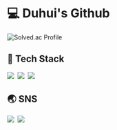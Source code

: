 # :computer: Duhui's Github
![Solved.ac Profile](http://mazassumnida.wtf/api/v2/generate_badge?boj=dadada0228)

## 	:rocket: Tech Stack 

<p>
  <img src="https://img.shields.io/badge/Java-007396?style=flat-square&logo=Java&logoColor=white"/>&nbsp
  <img src="https://img.shields.io/badge/HTML5-E34F26?style=flat-square&logo=HTML5&logoColor=white"/>&nbsp 
  <img src="https://img.shields.io/badge/CSS3-1572B6?style=flat-square&logo=CSS3&logoColor=white"/>&nbsp
</p>



## 	:earth_asia: SNS

<p>
  <a href=" "><img src="https://img.shields.io/badge/Tech%20Blog-11B48A?style=flat-square&logo=Vimeo&logoColor=white&link=https://velog.io/@haero_kim"/></a>&nbsp
  <a href=" "><img src="https://img.shields.io/badge/Instagram-E4405F?style=flat-square&logo=Instagram&logoColor=white&link=https://www.instagram.com/haero_kim/"/></a>&nbsp
  <a href="https://www.linkedin.com/in/h43ro/"><img>
</p>



